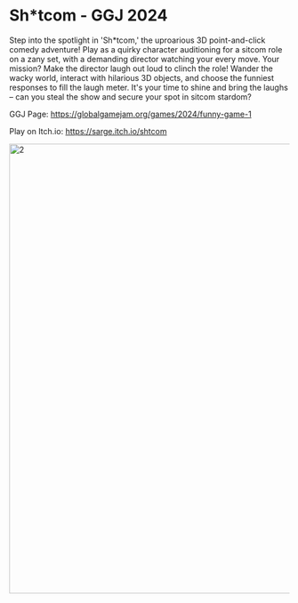 # Sh*tcom - GGJ 2024

Step into the spotlight in 'Sh*tcom,' the uproarious 3D point-and-click comedy adventure! Play as a quirky character auditioning for a sitcom role on a zany set, with a demanding director watching your every move. Your mission? Make the director laugh out loud to clinch the role! Wander the wacky world, interact with hilarious 3D objects, and choose the funniest responses to fill the laugh meter. It's your time to shine and bring the laughs – can you steal the show and secure your spot in sitcom stardom?

GGJ Page: https://globalgamejam.org/games/2024/funny-game-1

Play on Itch.io: https://sarge.itch.io/shtcom

<img width="809" alt="2" src="https://github.com/HarrisonHough/GGJ-2024/assets/3163281/129009bf-4a8b-4ed2-9540-fd521fc350c0">
